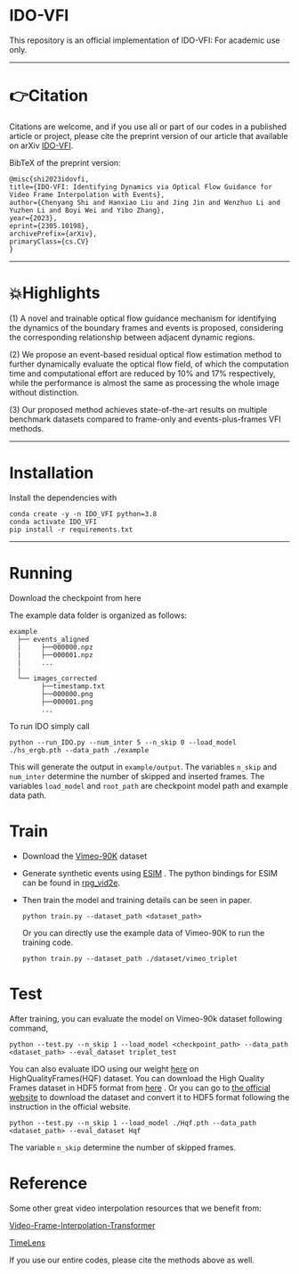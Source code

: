 # IDO-VFI
This repository is an official implementation of IDO-VFI:
For academic use only.

****
# 👉Citation   

Citations are welcome, and if you use all or part of our codes in a published article or project, please cite the preprint version of our article that available on arXiv [IDO-VFI](https://arxiv.org/abs/2305.10198).

BibTeX of the preprint version:  
```
@misc{shi2023idovfi,  
title={IDO-VFI: Identifying Dynamics via Optical Flow Guidance for Video Frame Interpolation with Events},  
author={Chenyang Shi and Hanxiao Liu and Jing Jin and Wenzhuo Li and Yuzhen Li and Boyi Wei and Yibo Zhang},  
year={2023},  
eprint={2305.10198},  
archivePrefix={arXiv},  
primaryClass={cs.CV}  
}
```

****
# 💥Highlights

(1) A novel and trainable optical flow guidance mechanism for identifying the dynamics of the boundary frames and events is proposed, considering the corresponding relationship between adjacent dynamic regions.

(2) We propose an event-based residual optical flow estimation method to further dynamically evaluate the optical flow field, of which the computation time and computational effort are reduced by 10% and 17% respectively, while the performance is almost the same as processing the whole image without distinction.

(3) Our proposed method achieves state-of-the-art results on multiple benchmark datasets compared to frame-only and events-plus-frames VFI methods.

****

# Installation

Install the dependencies with

```
conda create -y -n IDO_VFI python=3.8
conda activate IDO_VFI
pip install -r requirements.txt
```

****

# Running

Download the checkpoint from here

The example data folder is organized as follows:

```
example
  ├── events_aligned
  |		├──000000.npz
  |		├──000001.npz
  |		...
  |
  └── images_corrected
  		├──timestamp.txt
  		├──000000.png
 		├──000001.png
 		...
```

To run IDO simply call

```
python --run_IDO.py --num_inter 5 --n_skip 0 --load_model ./hs_ergb.pth --data_path ./example
```

This will generate the output in `example/output`. The variables `n_skip` and `num_inter` determine the number of skipped and inserted frames. The variables  `load_model`  and `root_path` are  checkpoint model path and example data path. 

# Train

- Download the [Vimeo-90K](http://toflow.csail.mit.edu/) dataset 
- Generate  synthetic events using [ESIM](https://rpg.ifi.uzh.ch/docs/CORL18_Rebecq.pdf) . The python bindings for ESIM can be found in [rpg_vid2e](https://github.com/uzh-rpg/rpg_vid2e). 

- Then train the model and training details can be seen in paper. 

  ```
  python train.py --dataset_path <dataset_path>
  ```

  Or you can directly use the example data of  Vimeo-90K to run the training code.

  ```
  python train.py --dataset_path ./dataset/vimeo_triplet
  ```

# Test

After training, you can evaluate the model on Vimeo-90k dataset following command,

```
python --test.py --n_skip 1 --load_model <checkpoint_path> --data_path <dataset_path> --eval_dataset triplet_test
```

You can also evaluate IDO using our weight [here](https://drive.google.com/drive/folders/10m6RNhWeaEiDbZxgMYZAAkLIeLxrUkuN?usp=share_link) on HighQualityFrames(HQF) dataset. You can download the High Quality Frames dataset in HDF5 format from [here](https://drive.google.com/drive/folders/1s5JF2Pt4lgFr_x0B3WvCRpAVOob2Y1vn?usp=sharing) . Or you can go to  [the official website](https://github.com/coco-tasks/dataset) to download the dataset and convert it to HDF5 format following the instruction in the official website. 

```
python --test.py --n_skip 1 --load_model ./Hqf.pth --data_path <dataset_path> --eval_dataset Hqf
```

The variable `n_skip` determine the number of skipped frames. 

# Reference

Some other great video interpolation resources that we benefit from:

[Video-Frame-Interpolation-Transformer](https://github.com/zhshi0816/Video-Frame-Interpolation-Transformer)

[TimeLens](https://github.com/uzh-rpg/rpg_timelens)

If you use our entire codes, please cite the methods above as well.

